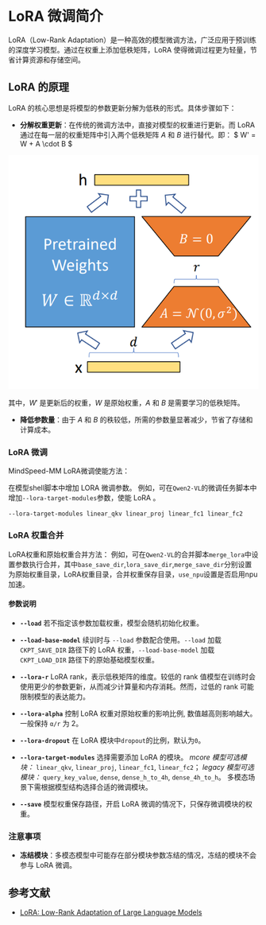 # LoRA 微调简介

LoRA（Low-Rank Adaptation）是一种高效的模型微调方法，广泛应用于预训练的深度学习模型。通过在权重上添加低秩矩阵，LoRA 使得微调过程更为轻量，节省计算资源和存储空间。

## LoRA 的原理

LoRA 的核心思想是将模型的参数更新分解为低秩的形式。具体步骤如下：

- **分解权重更新**：在传统的微调方法中，直接对模型的权重进行更新。而 LoRA 通过在每一层的权重矩阵中引入两个低秩矩阵 $A$ 和 $B$ 进行替代。即：
$
W' = W + A \cdot B
$

![alt text](../../sources/images/lora_finetune/lora_model.png)

   其中，$W'$ 是更新后的权重，$W$ 是原始权重，$A$ 和 $B$ 是需要学习的低秩矩阵。

- **降低参数量**：由于 $A$ 和 $B$ 的秩较低，所需的参数量显著减少，节省了存储和计算成本。

### LoRA 微调

MindSpeed-MM LoRA微调使能方法：

在模型shell脚本中增加 LORA 微调参数。
例如，可在`Qwen2-VL`的微调任务脚本中增加`--lora-target-modules`参数，使能 LoRA 。
```
--lora-target-modules linear_qkv linear_proj linear_fc1 linear_fc2
```

### LoRA 权重合并

LoRA权重和原始权重合并方法：
例如，可在`Qwen2-VL`的合并脚本`merge_lora`中设置参数执行合并，其中`base_save_dir`,`lora_save_dir`,`merge_save_dir`分别设置为原始权重目录，LoRA权重目录，合并权重保存目录，`use_npu`设置是否启用npu加速。

#### 参数说明
- **`--load`**
  若不指定该参数加载权重，模型会随机初始化权重。

- **`--load-base-model`**
  续训时与 `--load` 参数配合使用。`--load` 加载`CKPT_SAVE_DIR` 路径下的 LoRA 权重，`--load-base-model` 加载`CKPT_LOAD_DIR` 路径下的原始基础模型权重。

- **`--lora-r`**
  LoRA rank，表示低秩矩阵的维度。较低的 rank 值模型在训练时会使用更少的参数更新，从而减少计算量和内存消耗。然而，过低的 rank 可能限制模型的表达能力。

- **`--lora-alpha`**
  控制 LoRA 权重对原始权重的影响比例, 数值越高则影响越大。一般保持 `α/r` 为 2。

- **`--lora-dropout`**
  在 LoRA 模块中`dropout`的比例，默认为`0`。

- **`--lora-target-modules`**
  选择需要添加 LoRA 的模块。
  *mcore 模型可选模块：* `linear_qkv`, `linear_proj`, `linear_fc1`, `linear_fc2`；
  *legacy 模型可选模块：* `query_key_value`, `dense`, `dense_h_to_4h`, `dense_4h_to_h`。
  多模态场景下需根据模型结构选择合适的微调模块。

- **`--save`**
  模型权重保存路径，开启 LoRA 微调的情况下，只保存微调模块的权重。


### 注意事项

- **冻结模块**：多模态模型中可能存在部分模块参数冻结的情况，冻结的模块不会参与 LoRA 微调。

## 参考文献

- [LoRA: Low-Rank Adaptation of Large Language Models](https://arxiv.org/abs/2106.09685)